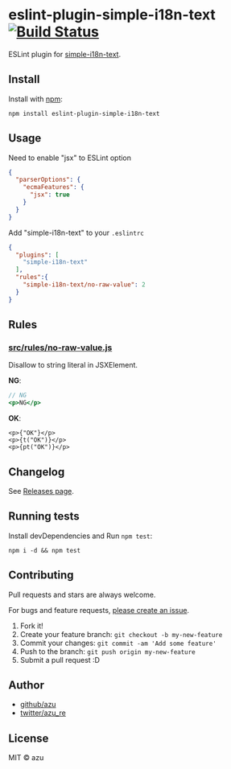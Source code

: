 # eslint-plugin-simple-i18n-text [![Build Status](https://travis-ci.org/azu/eslint-plugin-simple-i18n-text.svg?branch=master)](https://travis-ci.org/azu/eslint-plugin-simple-i18n-text)

ESLint plugin for [simple-i18n-text](https://github.com/shatee/simple-i18n-text "simple-i18n-text").

## Install

Install with [npm](https://www.npmjs.com/):

    npm install eslint-plugin-simple-i18n-text

## Usage

Need to enable "jsx" to ESLint option

```json
{
  "parserOptions": {
    "ecmaFeatures": {
      "jsx": true
    }
  }
}
```

Add "simple-i18n-text" to your `.eslintrc`

```json
{
  "plugins": [
    "simple-i18n-text"
  ],
  "rules":{
    "simple-i18n-text/no-raw-value": 2
  }
}
```

## Rules

### [src/rules/no-raw-value.js](src/rules/no-raw-value.js)

Disallow to string literal in JSXElement.

**NG**:
```jsx
// NG
<p>NG</p>
```

**OK**:
```Jsx
<p>{"OK"}</p>
<p>{t("OK")}</p>
<p>{pt("OK")}</p>
```

## Changelog

See [Releases page](https://github.com/azu/eslint-plugin-simple-i18n-text/releases).

## Running tests

Install devDependencies and Run `npm test`:

    npm i -d && npm test

## Contributing

Pull requests and stars are always welcome.

For bugs and feature requests, [please create an issue](https://github.com/azu/eslint-plugin-simple-i18n-text/issues).

1. Fork it!
2. Create your feature branch: `git checkout -b my-new-feature`
3. Commit your changes: `git commit -am 'Add some feature'`
4. Push to the branch: `git push origin my-new-feature`
5. Submit a pull request :D

## Author

- [github/azu](https://github.com/azu)
- [twitter/azu_re](https://twitter.com/azu_re)

## License

MIT © azu
